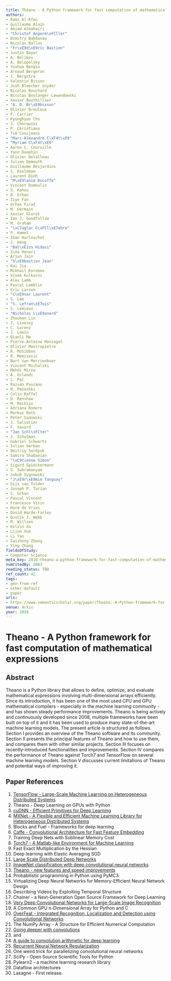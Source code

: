 ```yaml
---
title: Theano - A Python framework for fast computation of mathematical expressions
authors:
- Rami Al-Rfou
- Guillaume Alain
- Amjad Almahairi
- "Christof Angerm\xFCller"
- Dzmitry Bahdanau
- Nicolas Ballas
- "Fr\xE9d\xE9ric Bastien"
- Justin Bayer
- A. Belikov
- A. Belopolsky
- Yoshua Bengio
- Arnaud Bergeron
- J. Bergstra
- Valentin Bisson
- Josh Bleecher Snyder
- Nicolas Bouchard
- Nicolas Boulanger-Lewandowski
- Xavier Bouthillier
- "A. D. Br\xE9bisson"
- Olivier Breuleux
- P. Carrier
- Kyunghyun Cho
- J. Chorowski
- P. Christiano
- Tim Cooijmans
- "Marc-Alexandre C\xF4t\xE9"
- "Myriam C\xF4t\xE9"
- Aaron C. Courville
- Yann Dauphin
- Olivier Delalleau
- Julien Demouth
- Guillaume Desjardins
- S. Dieleman
- Laurent Dinh
- "M\xE9lanie Ducoffe"
- Vincent Dumoulin
- S. Kahou
- D. Erhan
- Ziye Fan
- Orhan Firat
- M. Germain
- Xavier Glorot
- Ian J. Goodfellow
- M. Graham
- "\xC7aglar G\xFCl\xE7ehre"
- P. Hamel
- Iban Harlouchet
- J. Heng
- "Bal\xE1zs Hidasi"
- Sina Honari
- Arjun Jain
- "S\xE9bastien Jean"
- Kai Jia
- Mikhail Korobov
- Vivek Kulkarni
- Alex Lamb
- Pascal Lamblin
- Eric Larsen
- "C\xE9sar Laurent"
- S. Lee
- "S. Lefran\xE7ois"
- S. Lemieux
- "Nicholas L\xE9onard"
- Zhouhan Lin
- J. Livezey
- C. Lorenz
- J. Lowin
- Qianli Ma
- Pierre-Antoine Manzagol
- Olivier Mastropietro
- R. McGibbon
- R. Memisevic
- Bart van Merrienboer
- Vincent Michalski
- Mehdi Mirza
- A. Orlandi
- C. Pal
- Razvan Pascanu
- M. Pezeshki
- Colin Raffel
- D. Renshaw
- M. Rocklin
- Adriana Romero
- Markus Roth
- Peter Sadowski
- J. Salvatier
- F. Savard
- "Jan Schl\xFCter"
- J. Schulman
- Gabriel Schwartz
- Iulian Serban
- Dmitriy Serdyuk
- Samira Shabanian
- "\xC9tienne Simon"
- Sigurd Spieckermann
- S. Subramanyam
- Jakub Sygnowski
- "J\xE9r\xE9mie Tanguay"
- Gijs van Tulder
- Joseph P. Turian
- S. Urban
- Pascal Vincent
- Francesco Visin
- Harm de Vries
- David Warde-Farley
- Dustin J. Webb
- M. Willson
- Kelvin Xu
- Lijun Xue
- Li Yao
- Saizheng Zhang
- Ying Zhang
fieldsOfStudy:
- Computer Science
meta_key: 2016-theano-a-python-framework-for-fast-computation-of-mathematical-expressions
numCitedBy: 2083
reading_status: TBD
ref_count: 42
tags:
- gen-from-ref
- other-default
- paper
urls:
- https://www.semanticscholar.org/paper/Theano:-A-Python-framework-for-fast-computation-of-Al-Rfou-Alain/6b570069f14c7588e066f7138e1f21af59d62e61?sort=total-citations
venue: ArXiv
year: 2016
---
```


# Theano - A Python framework for fast computation of mathematical expressions

## Abstract

Theano is a Python library that allows to define, optimize, and evaluate mathematical expressions involving multi-dimensional arrays efficiently. Since its introduction, it has been one of the most used CPU and GPU mathematical compilers - especially in the machine learning community - and has shown steady performance improvements. Theano is being actively and continuously developed since 2008, multiple frameworks have been built on top of it and it has been used to produce many state-of-the-art machine learning models. 
The present article is structured as follows. Section I provides an overview of the Theano software and its community. Section II presents the principal features of Theano and how to use them, and compares them with other similar projects. Section III focuses on recently-introduced functionalities and improvements. Section IV compares the performance of Theano against Torch7 and TensorFlow on several machine learning models. Section V discusses current limitations of Theano and potential ways of improving it.

## Paper References

1. [TensorFlow - Large-Scale Machine Learning on Heterogeneous Distributed Systems](2016-tensorflow-large-scale-machine-learning-on-heterogeneous-distributed-systems.md)
2. Theano - Deep Learning on GPUs with Python
3. [cuDNN - Efficient Primitives for Deep Learning](2014-cudnn-efficient-primitives-for-deep-learning.md)
4. [MXNet - A Flexible and Efficient Machine Learning Library for Heterogeneous Distributed Systems](2015-mxnet-a-flexible-and-efficient-machine-learning-library-for-heterogeneous-distributed-systems.md)
5. Blocks and Fuel - Frameworks for deep learning
6. [Caffe - Convolutional Architecture for Fast Feature Embedding](2014-caffe-convolutional-architecture-for-fast-feature-embedding.md)
7. Training Deep Nets with Sublinear Memory Cost
8. [Torch7 - A Matlab-like Environment for Machine Learning](2011-torch7-a-matlab-like-environment-for-machine-learning.md)
9. Fast Exact Multiplication by the Hessian
10. Deep learning with Elastic Averaging SGD
11. [Large Scale Distributed Deep Networks](2012-large-scale-distributed-deep-networks.md)
12. [ImageNet classification with deep convolutional neural networks](2012-imagenet-classification-with-deep-convolutional-neural-networks.md)
13. [Theano - new features and speed improvements](2012-theano-new-features-and-speed-improvements.md)
14. Probabilistic programming in Python using PyMC3
15. Virtualizing Deep Neural Networks for Memory-Efficient Neural Network Design
16. Describing Videos by Exploiting Temporal Structure
17. Chainer - a Next-Generation Open Source Framework for Deep Learning
18. [Very Deep Convolutional Networks for Large-Scale Image Recognition](2015-very-deep-convolutional-networks-for-large-scale-image-recognition.md)
19. A Common GPU n-Dimensional Array for Python and C
20. [OverFeat - Integrated Recognition, Localization and Detection using Convolutional Networks](2014-overfeat-integrated-recognition-localization-and-detection-using-convolutional-networks.md)
21. The NumPy Array - A Structure for Efficient Numerical Computation
22. [Going deeper with convolutions](2015-going-deeper-with-convolutions.md)
23. and
24. [A guide to convolution arithmetic for deep learning](2016-a-guide-to-convolution-arithmetic-for-deep-learning.md)
25. [Recurrent Neural Network Regularization](2014-recurrent-neural-network-regularization.md)
26. One weird trick for parallelizing convolutional neural networks
27. SciPy - Open Source Scientific Tools for Python
28. Pylearn2 - a machine learning research library
29. Dataflow architectures
30. Lasagne - First release.
